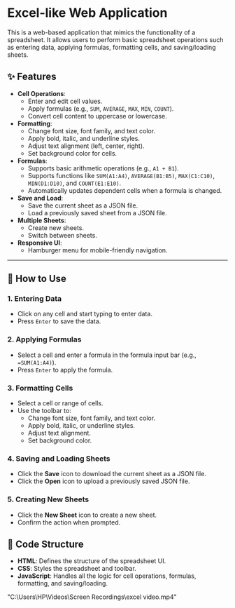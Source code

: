 <h1>Excel-like Web Application</h1>
<p>This is a web-based application that mimics the functionality of a spreadsheet. It allows users to perform basic spreadsheet operations such as entering data, applying formulas, formatting cells, and saving/loading sheets.</p>
<h2 id="features">✨ Features</h2>

<ul>
  <li><strong>Cell Operations</strong>:
    <ul>
      <li>Enter and edit cell values.</li>
      <li>Apply formulas (e.g., <code>SUM</code>, <code>AVERAGE</code>, <code>MAX</code>, <code>MIN</code>, <code>COUNT</code>).</li>
      <li>Convert cell content to uppercase or lowercase.</li>
    </ul>
  </li>
  <li><strong>Formatting</strong>:
    <ul>
      <li>Change font size, font family, and text color.</li>
      <li>Apply bold, italic, and underline styles.</li>
      <li>Adjust text alignment (left, center, right).</li>
      <li>Set background color for cells.</li>
    </ul>
  </li>
  <li><strong>Formulas</strong>:
    <ul>
      <li>Supports basic arithmetic operations (e.g., <code>A1 + B1</code>).</li>
      <li>Supports functions like <code>SUM(A1:A4)</code>, <code>AVERAGE(B1:B5)</code>, <code>MAX(C1:C10)</code>, <code>MIN(D1:D10)</code>, and <code>COUNT(E1:E10)</code>.</li>
      <li>Automatically updates dependent cells when a formula is changed.</li>
    </ul>
  </li>
  <li><strong>Save and Load</strong>:
    <ul>
      <li>Save the current sheet as a JSON file.</li>
      <li>Load a previously saved sheet from a JSON file.</li>
    </ul>
  </li>
  <li><strong>Multiple Sheets</strong>:
    <ul>
      <li>Create new sheets.</li>
      <li>Switch between sheets.</li>
    </ul>
  </li>
  <li><strong>Responsive UI</strong>:
    <ul>
      <li>Hamburger menu for mobile-friendly navigation.</li>
    </ul>
  </li>
</ul>

---

<h2 id="how-to-use">🚀 How to Use</h2>

<h3>1. Entering Data</h3>
<ul>
  <li>Click on any cell and start typing to enter data.</li>
  <li>Press <code>Enter</code> to save the data.</li>
</ul>

<h3>2. Applying Formulas</h3>
<ul>
  <li>Select a cell and enter a formula in the formula input bar (e.g., <code>=SUM(A1:A4)</code>).</li>
  <li>Press <code>Enter</code> to apply the formula.</li>
</ul>

<h3>3. Formatting Cells</h3>
<ul>
  <li>Select a cell or range of cells.</li>
  <li>Use the toolbar to:
    <ul>
      <li>Change font size, font family, and text color.</li>
      <li>Apply bold, italic, or underline styles.</li>
      <li>Adjust text alignment.</li>
      <li>Set background color.</li>
    </ul>
  </li>
</ul>

<h3>4. Saving and Loading Sheets</h3>
<ul>
  <li>Click the <strong>Save</strong> icon to download the current sheet as a JSON file.</li>
  <li>Click the <strong>Open</strong> icon to upload a previously saved JSON file.</li>
</ul>

<h3>5. Creating New Sheets</h3>
<ul>
  <li>Click the <strong>New Sheet</strong> icon to create a new sheet.</li>
  <li>Confirm the action when prompted.</li>
</ul>
<h2 id="code-structure">🧩 Code Structure</h2>

<ul>
  <li><strong>HTML</strong>: Defines the structure of the spreadsheet UI.</li>
  <li><strong>CSS</strong>: Styles the spreadsheet and toolbar.</li>
  <li><strong>JavaScript</strong>: Handles all the logic for cell operations, formulas, formatting, and saving/loading.</li>
</ul>
"C:\Users\HP\Videos\Screen Recordings\excel video.mp4"

